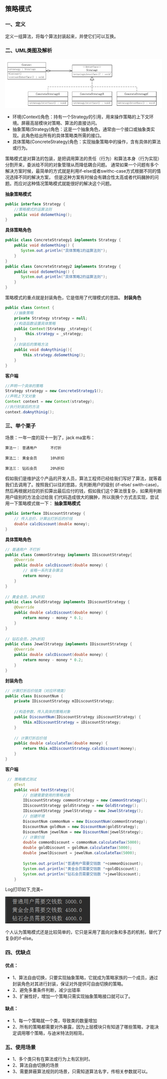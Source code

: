 ## 策略模式
### 一、定义
定义一组算法，将每个算法封装起来，并使它们可以互换。
### 二、UML类图及解析
![](https://github.com/qiaoyhh/DesignPatternsEexample/blob/master/app/src/main/res/mipmap-xhdpi/strategy_uml.png)

- 环境(Context)角色：持有一个Strategy的引用，用来操作策略的上下文环境。屏蔽高层模块对策略、算法的直接访问。
- 抽象策略(Strategy)角色：这是一个抽象角色，通常由一个接口或抽象类实现。此角色给出所有的具体策略类所需的接口。
- 具体策略(ConcreteStrategy)角色：实现抽象策略中的操作，含有具体的算法或行为。

策略模式是对算法的包装，是把调用算法的责任（行为）和算法本身（行为实现）分割开来，委派给不同的对象管理从而降低耦合问题。
通常如果一个问题有多个解决方案时候，最简单的方式就是利用if-else或者swithc-case方式根据不同的情况选择不同的解决方案，
但是这种方案有时候会有耦合性太高或者代码臃肿的问题。而应对这种情况策略模式就能很好的解决这个问题。

**抽象策略模式**
```java
public interface Strategy {
    //策略模式的运算法则
    public void doSomething();
}
```
**具体策略角色**
```java
public class ConcreteStrategy1 implements Strategy {
    public void doSomething() {
       System.out.println("具体策略1的运算法则");
    }
}
public class ConcreteStrategy2 implements Strategy {
    public void doSomething() {
       System.out.println("具体策略2的运算法则");
    }
}
```
策略模式的重点就是封装角色，它是借用了代理模式的思路。
**封装角色**
```java
public class Context {
    //抽象策略
    private Strategy strategy = null;
    //构造函数设置具体策略
    public Context(Strategy _strategy){
         this.strategy = _strategy;
    }
    //封装后的策略方法
    public void doAnythinig(){
        this.strategy.doSomething();
    }
}
```
**客户端**
```java
//声明一个具体的策略
Strategy strategy = new ConcreteStrategy1();
//声明上下文对象
Context context = new Context(strategy);
//执行封装后的方法
context.doAnythinig();
```
### 三、举个栗子
场景：一年一度的双十一到了，jack ma宣布：

    算法一： 普通用户      不打折
    
    算法二： 黄金会员      10%折扣 
    
    算法三： 钻石会员      20%折扣
假如我们是维护这个产品的开发人员，算法工程师已经给我们写好了算法，就等着我们去调用了。按照我们以往的思路，先判断用户的级别
(if-else/ swith-case)，然后再根据对应的折扣算出最后应付的钱，假如我们这个算法很复杂，如果用判断用户级别的方法会过给我
们代码造成很大的臃肿，所以我换个方式去实现，尝试用一下策略模式做一下：
**抽象策略模式**
```java
public interface IDiscountStrategy {
    // 传入总价，计算出打折后的价钱
    double calcDiscount(double money);
}
```
**具体策略角色**
```java
// 普通用户 不打折
public class CommonStrategy implements IDiscountStrategy{
    @Override
    public double calcDiscount(double money) {
        // 省略一系列复杂算法
        return money;
    }
}

// 黄金会员，10%折扣
public class GoldStrategy implements IDiscountStrategy {
    @Override
    public double calcDiscount(double money) {
        return money - money * 0.1;
    }
}

// 钻石会员，20%折扣
public class JewelStrategy implements IDiscountStrategy {
    @Override
    public double calcDiscount(double money) {
        return money - money * 0.2;
    }
}
```
**封装角色**
```java
// 计算打折后价钱类（对应环境类）
public class DiscountNum {
    private IDiscountStrategy mIDiscountStrategy;

    //构造参数，传入具体的策略对象
    public DiscountNum(IDiscountStrategy iDiscountStrategy) {
        this.mIDiscountStrategy = iDiscountStrategy;
    }

    // 计算打折后价钱
    public double calculateTax(double money) {
        return this.mIDiscountStrategy.calcDiscount(money);
    }
}
```
**客户端**
```java
 // 策略模式测试
    @Test
    public void testStrategy(){
        // 创建需要使用的策略对象
        IDiscountStrategy commonStrategy = new CommonStrategy();
        IDiscountStrategy goldStrategy = new GoldStrategy();
        IDiscountStrategy jewelStrategy = new JewelStrategy();
        // 创建环境
        DiscountNum commonNum = new DiscountNum(commonStrategy);
        DiscountNum goldNum = new DiscountNum(goldStrategy);
        DiscountNum jewelNum = new DiscountNum(jewelStrategy);
        // 计算价钱
        double commonDiscount = commonNum.calculateTax(5000);
        double goldDiscount = goldNum.calculateTax(5000);
        double jewelDiscount = jewelNum.calculateTax(5000);

        System.out.println("普通用户需要交钱数 "+commonDiscount);
        System.out.println("黄金会员需要交钱数 "+goldDiscount);
        System.out.println("钻石会员需要交钱数 "+jewelDiscount);
    }
```
Log打印如下,完美~

![](https://github.com/qiaoyhh/DesignPatternsEexample/blob/master/app/src/main/res/mipmap-xhdpi/strategy_log.png)

个人认为策略模式还是比较简单的，它只是采用了面向对象和多态的机制，替代了复杂的if-else。

### 四、优缺点
#### 优点：
- 1、算法自由切换，只要实现抽象策略，它就成为策略家族的一个成员，通过封装角色对其进行封装，保证对外提供可自由切换的策略。
- 2、避免多重条件判断，减少出错率
- 3、扩展性好，增加一个策略只需实现抽象策略接口就可以了。
#### 缺点：
- 1、每一个策略就一个类，导致类的数量增加
- 2、所有的策略都需要对外暴露，因为上层模块只有知道了哪些策略，才能决定调用哪个策略，与迪米特法则相背。

### 五、使用场景
- 1、多个类只有在算法或行为上有区别时。
- 2、算法自由切换的场景
- 3、需要屏蔽算法规则的场景，只需知道算法名字，传相关参数就可以。